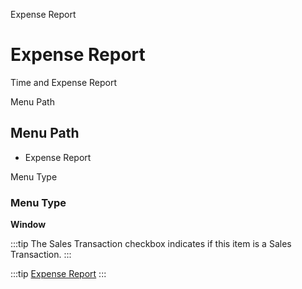 
Expense Report
# Expense Report


Time and Expense Report

Menu Path
## Menu Path



- Expense Report

Menu Type
### Menu Type

**Window**

:::tip
The Sales Transaction checkbox indicates if this item is a Sales Transaction.
:::

:::tip
[Expense Report](functional-guide/window/window-expense-report.md)
:::